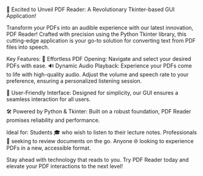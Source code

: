 🚀 Excited to Unveil PDF Reader: A Revolutionary Tkinter-based GUI Application!

Transform your PDFs into an audible experience with our latest innovation, PDF Reader! Crafted with precision using the Python Tkinter library, this cutting-edge application is your go-to solution for converting text from PDF files into speech.

Key Features:
📂 Effortless PDF Opening: Navigate and select your desired PDFs with ease.
🔊 Dynamic Audio Playback: Experience your PDFs come to life with high-quality audio. Adjust the volume and speech rate to your preference, ensuring a personalized listening session.

🎨 User-Friendly Interface: Designed for simplicity, our GUI ensures a seamless interaction for all users.

🛠 Powered by Python & Tkinter: Built on a robust foundation, PDF Reader promises reliability and performance.

Ideal for:
Students 🎓 who wish to listen to their lecture notes.
Professionals 👔 seeking to review documents on the go.
Anyone 🌐 looking to experience PDFs in a new, accessible format.

Stay ahead with technology that reads to you. Try PDF Reader today and elevate your PDF interactions to the next level!